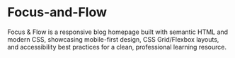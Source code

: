 # Focus-and-Flow
Focus &amp; Flow is a responsive blog homepage built with semantic HTML and modern CSS, showcasing mobile-first design, CSS Grid/Flexbox layouts, and accessibility best practices for a clean, professional learning resource.
